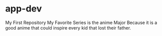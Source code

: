 # app-dev
My First Repository
My Favorite Series is the anime Major Because it is a good anime that could inspire every kid that lost their father.
